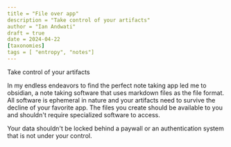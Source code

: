 ```yaml
---
title = "File over app"
description = "Take control of your artifacts"
author = "Ian Andwati"
draft = true
date = 2024-04-22
[taxonomies]
tags = [ "entropy", "notes"]
---
```


Take control of your artifacts

<!-- more -->

In my endless endeavors to find the perfect note taking app led me to obsidian,  a note taking software that uses markdown files as the file format. All software is ephemeral in nature and your artifacts need to survive the decline of your favorite app. The files you create should be available to you and shouldn't require specialized software to access.

Your data shouldn't be locked behind a paywall or an authentication system that is not under your control.
